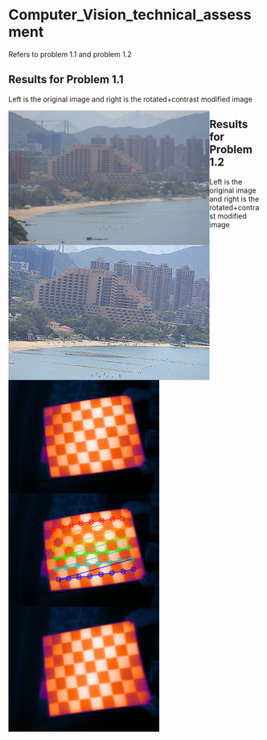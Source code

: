 # Computer_Vision_technical_assessment
Refers to problem 1.1 and problem 1.2

## Results for Problem 1.1

Left is the original image and right is the rotated+contrast modified image

<img src="picture/problem1_1/1.jpg"  width="400" style="float: left;"> <img src="result/problem1_1/Rotated+contrast_modified_image.jpg"  width="400" style="float: left;">


## Results for Problem 1.2

Left is the original image and right is the rotated+contrast modified image

<img src="picture/problem1_2/1587274324.png"  width="300" style="float: left;"> <img src="result/problem1_2/detected_corner_1587274324.png"  width="300" style="float: left;"> <img src="result/problem1_2/undistored_1587274324.png"  width="300" style="float: left;">
